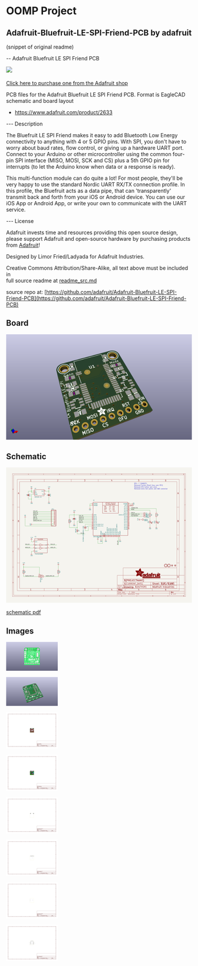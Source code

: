 # OOMP Project  
## Adafruit-Bluefruit-LE-SPI-Friend-PCB  by adafruit  
  
(snippet of original readme)  
  
-- Adafruit Bluefruit LE SPI Friend PCB  
  
<a href="http://www.adafruit.com/products/2633"><img src="assets/image.jpg?raw=true" width="500px"><br/>  
Click here to purchase one from the Adafruit shop</a>  
  
PCB files for the Adafruit Bluefruit LE SPI Friend PCB. Format is EagleCAD schematic and board layout  
* https://www.adafruit.com/product/2633  
  
--- Description  
  
The Bluefruit LE SPI Friend makes it easy to add Bluetooth Low Energy connectivity to anything with 4 or 5 GPIO pins. With SPI, you don't have to worry about baud rates, flow control, or giving up a hardware UART port. Connect to your Arduino or other microcontroller using the common four-pin SPI interface (MISO, MOSI, SCK and CS) plus a 5th GPIO pin for interrupts (to let the Arduino know when data or a response is ready).  
  
This multi-function module can do quite a lot! For most people, they'll be very happy to use the standard Nordic UART RX/TX connection profile. In this profile, the Bluefruit acts as a data pipe, that can 'transparently' transmit back and forth from your iOS or Android device. You can use our iOS App or Android App, or write your own to communicate with the UART service.  
  
--- License  
  
Adafruit invests time and resources providing this open source design, please support Adafruit and open-source hardware by purchasing products from [Adafruit](https://www.adafruit.com)!  
  
Designed by Limor Fried/Ladyada for Adafruit Industries.  
  
Creative Commons Attribution/Share-Alike, all text above must be included in   
  full source readme at [readme_src.md](readme_src.md)  
  
source repo at: [https://github.com/adafruit/Adafruit-Bluefruit-LE-SPI-Friend-PCB](https://github.com/adafruit/Adafruit-Bluefruit-LE-SPI-Friend-PCB)  
## Board  
  
[![working_3d.png](working_3d_600.png)](working_3d.png)  
## Schematic  
  
[![working_schematic.png](working_schematic_600.png)](working_schematic.png)  
  
[schematic pdf](working_schematic.pdf)  
## Images  
  
[![working_3D_bottom.png](working_3D_bottom_140.png)](working_3D_bottom.png)  
  
[![working_3D_top.png](working_3D_top_140.png)](working_3D_top.png)  
  
[![working_assembly_page_01.png](working_assembly_page_01_140.png)](working_assembly_page_01.png)  
  
[![working_assembly_page_02.png](working_assembly_page_02_140.png)](working_assembly_page_02.png)  
  
[![working_assembly_page_03.png](working_assembly_page_03_140.png)](working_assembly_page_03.png)  
  
[![working_assembly_page_04.png](working_assembly_page_04_140.png)](working_assembly_page_04.png)  
  
[![working_assembly_page_05.png](working_assembly_page_05_140.png)](working_assembly_page_05.png)  
  
[![working_assembly_page_06.png](working_assembly_page_06_140.png)](working_assembly_page_06.png)  
